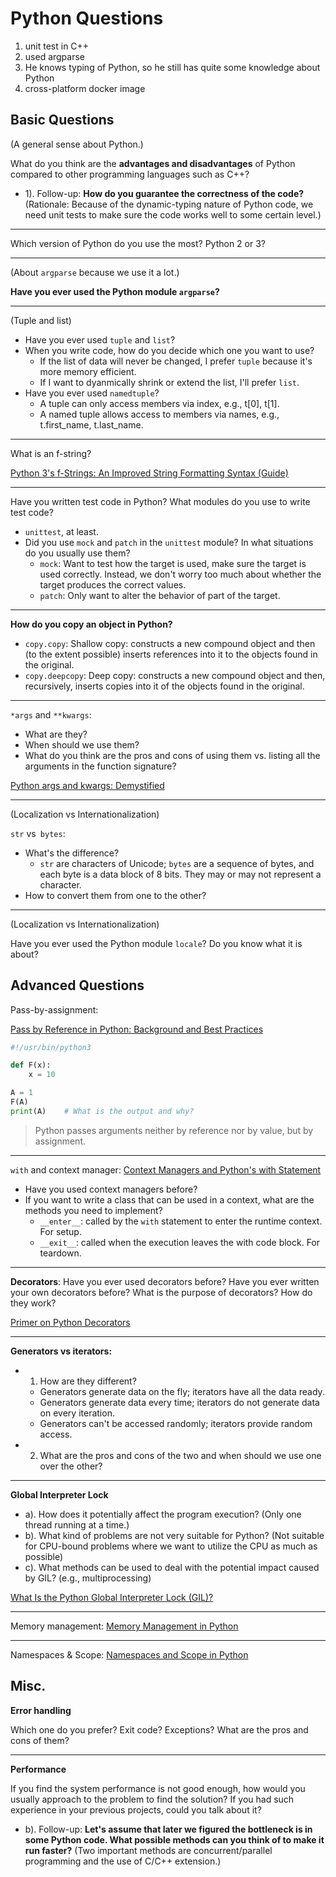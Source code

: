# Python Questions

1. unit test in C++
2. used argparse
3. He knows typing of Python, so he still has quite some knowledge about Python
4. cross-platform docker image


## Basic Questions

(A general sense about Python.)

What do you think are the **advantages and disadvantages** of Python compared to other programming languages such as C++?
- 1). Follow-up: **How do you guarantee the correctness of the code?** (Rationale: Because of the dynamic-typing nature of Python code, we need unit tests to make sure the code works well to some certain level.)

---

Which version of Python do you use the most? Python 2 or 3?

---

(About `argparse` because we use it a lot.)

**Have you ever used the Python module `argparse`?**

---

(Tuple and list)

- Have you ever used `tuple` and `list`?
- When you write code, how do you decide which one you want to use?
  - If the list of data will never be changed, I prefer `tuple` because it's more memory efficient.
  - If I want to dyanmically shrink or extend the list, I'll prefer `list`.
- Have you ever used `namedtuple`?
  - A tuple can only access members via index, e.g., t[0], t[1].
  - A named tuple allows access to members via names, e.g., t.first_name, t.last_name.

---

What is an f-string?

[Python 3's f-Strings: An Improved String Formatting Syntax (Guide)](https://realpython.com/python-f-strings/)

---

Have you written test code in Python? What modules do you use to write test code?
- `unittest`, at least.
- Did you use `mock` and `patch` in the `unittest` module? In what situations do you usually use them?
  - `mock`: Want to test how the target is used, make sure the target is used correctly. Instead, we don't worry too much about whether the target produces the correct values.
  - `patch`: Only want to alter the behavior of part of the target.

---

**How do you copy an object in Python?**
- `copy.copy`: Shallow copy: constructs a new compound object and then (to the extent possible) inserts references into it to the objects found in the original.
- `copy.deepcopy`: Deep copy: constructs a new compound object and then, recursively, inserts copies into it of the objects found in the original.

---

`*args` and `**kwargs`:
- What are they?
- When should we use them?
- What do you think are the pros and cons of using them vs. listing all the arguments in the function signature?

[Python args and kwargs: Demystified](https://realpython.com/python-kwargs-and-args/)

---

(Localization vs Internationalization)

`str` vs` bytes`:
- What's the difference?
  - `str` are characters of Unicode; `bytes` are a sequence of bytes, and each byte is a data block of 8 bits. They may or may not represent a character.
- How to convert them from one to the other?

---

(Localization vs Internationalization)

Have you ever used the Python module `locale`? Do you know what it is about?

## Advanced Questions

Pass-by-assignment:

[Pass by Reference in Python: Background and Best Practices](https://realpython.com/python-pass-by-reference/)

```python
#!/usr/bin/python3

def F(x):
    x = 10

A = 1
F(A)
print(A)    # What is the output and why?
```

> Python passes arguments neither by reference nor by value, but by assignment.

---

`with` and context manager: [Context Managers and Python's with Statement](https://realpython.com/python-with-statement/)
- Have you used context managers before?
- If you want to write a class that can be used in a context, what are the methods you need to implement?
  - `__enter__`: called by the `with` statement to enter the runtime context. For setup.
  - `__exit__`: called when the execution leaves the with code block. For teardown.

---

**Decorators**: Have you ever used decorators before? Have you ever written your own decorators before? What is the purpose of decorators? How do they work?

[Primer on Python Decorators](https://realpython.com/primer-on-python-decorators/)

---

**Generators vs iterators:**
- 1. How are they different?
  - Generators generate data on the fly; iterators have all the data ready.
  - Generators generate data every time; iterators do not generate data on every iteration.
  - Generators can't be accessed randomly; iterators provide random access.
- 2. What are the pros and cons of the two and when should we use one over the other?

---

**Global Interpreter Lock**
- a). How does it potentially affect the program execution? (Only one thread running at a time.)
- b). What kind of problems are not very suitable for Python? (Not suitable for CPU-bound problems where we want to utilize the CPU as much as possible)
- c). What methods can be used to deal with the potential impact caused by GIL? (e.g., multiprocessing)

[What Is the Python Global Interpreter Lock (GIL)?](https://realpython.com/python-gil/)

---

Memory management: [Memory Management in Python](https://realpython.com/python-memory-management/)

---

Namespaces & Scope: [Namespaces and Scope in Python](https://realpython.com/python-namespaces-scope/)

## Misc.

**Error handling**

Which one do you prefer? Exit code? Exceptions? What are the pros and cons of them?

---

**Performance**

If you find the system performance is not good enough, how would you usually approach to the problem to find the solution? If you had such experience in your previous projects, could you talk about it?
- b). Follow-up: **Let's assume that later we figured the bottleneck is in some Python code. What possible methods can you think of to make it run faster?** (Two important methods are concurrent/parallel programming and the use of C/C++ extension.)
